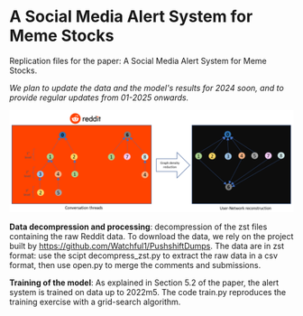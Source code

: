 # A Social Media Alert System for Meme Stocks
Replication files for the paper: A Social Media Alert System for Meme Stocks.

*We plan to update the data and the model's results for 2024 soon, and to provide regular updates from 01-2025 onwards.*

<img src="figures/Network_creation.PNG" alt="Reddit social structure" width="800">

**Data decompression and processing**: 
decompression of the zst files containing the raw Reddit data. To download the data, we rely on the project built by https://github.com/Watchful1/PushshiftDumps. 
The data are in zst format: use the scipt decompress_zst.py to extract the raw data in a csv format, then use open.py to merge the comments and submissions.


**Training of the model**:
As explained in Section 5.2 of the paper, the alert system is trained on data up to 2022m5. The code train.py reproduces the training exercise with a grid-search algorithm.
